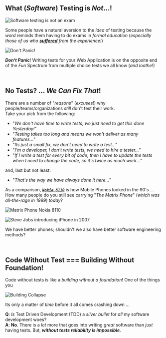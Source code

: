 ## What (*Software*) Testing is *Not*...!

![Software testing is not an exam](https://user-images.githubusercontent.com/194400/216993375-ff5e23a4-ddfc-4fe2-b1ba-273452fd3c04.png "Software Testing is NOT an Exam!")

Some people have a natural aversion to the *idea* of testing because the *word* reminds them having to do exams in *formal education* (*especially those of us who* [***suffered***](https://www.youtube.com/watch?v=J6lyURyVz7k) *from the experience!*)

![Don't Panic!](https://user-images.githubusercontent.com/194400/216993090-5684a810-4ae4-415f-8eb3-a844146e9fa6.png "Don't Panic!")

***Don't Panic***! Writing tests for your Web Application is on the opposite end of the *Fun* Spectrum from multiple choice tests we all know (*and loathe*!)

<br />

## No Tests? ... *We Can Fix That*!

There are a number of "*reasons*" (*excuses*!) why people/teams/organizations *still* don't test their work.  
Take your pick from the following:

- "*We don't have time to write tests, we just need to get this done Yesterday!*"
- "*Testing takes too long and means we won't deliver as many features...*"
- "*Its just a small fix, we don't need to write a test*..."
- "*I'm a developer, I don't write tests, we need to hire a tester...*"
- "*If I write a test for every bit of code, then I have to update the tests when I need to change the code, so it's twice as much work...*"

and, last but not least:

- "*That's the way we have always done it here...*"

As a comparison, 
[***`Nokia 8110`***](http://en.wikipedia.org/wiki/Nokia_8110) 
is how Mobile Phones looked in the 90's ... 
How many people do you still see carrying "*The Matrix Phone*" 
(*which was all-the-rage in 1999*) *today*?

![Matrix Phone Nokia 8110](https://user-images.githubusercontent.com/194400/216993940-a35c3ae1-0d84-4e45-b911-1e8b4f9aeab0.png "Matrix Phone Nokia 8110")

![Steve Jobs introducing iPhone in 2007](https://user-images.githubusercontent.com/194400/216994290-57effdd2-bcef-4b1a-a2c9-4cd241db2b37.png "Steve Jobs introducing iPhone in 2007")


We have better phones; shouldn't we also have better software engineering methods?


<!--

## Cowboy Coders?

![Cowboy Coder](https://raw.github.com/dwyl/the-book/master/manuscript/images/00-cowboy-coder.png "Cowboy Coder")

We have all met a *Cowboy Coder* ... 
The "*I just get things done*"
developer who writes "*quick fixes*" and
exclaims: "*I don't have time to write tests*" 
or
"*Writing tests for my code takes longer*" 
and then acts *surprised* when
everything starts breaking while claiming: 
"*it was working this morning*" ... 
***Please share this*** with them and help them see the light!
-->

<br />

## Code Without Test === Building Without Foundation!

Code without tests is like a *building without a foundation*!
One of the things you

![Building Collapse](https://user-images.githubusercontent.com/194400/216994703-5fc6cf95-4e51-40d4-8060-384fa251a453.png "Building Collapse")

Its only a matter of *time* before it all comes crashing down ...

**Q**: *Is* Test Driven Development (TDD) a *silver bullet* for *all* my software development woes?  
**A**: **No**.
There is a *lot* more that goes into writing *great* software than
*just* having tests. But, ***without tests reliability is impossible***.



<!--

## *Say No to Untested Software (Web/Apps)!*

The days of poor quality software are *numbered*; people who continue to expect *inconsistent results* to be rewarded are in for a "*surprise*"!

![They Took Er Jerbs](https://raw.github.com/dwyl/the-book/master/manuscript/images/00-they-took-our-jerbs.jpg "They Took Er Jerbs")


This book is our effort to *accelerate* the process towards ending un-tested software!
We invite *you* to be part of the ***TQM Software*** *movement* and bring all your friends/colleagues!

 <br />
-->
